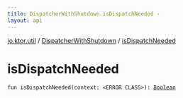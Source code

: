 ```yaml
---
title: DispatcherWithShutdown.isDispatchNeeded - 
layout: api
---
```


<div class='api-docs-breadcrumbs'><a href="../index.html">io.ktor.util</a> / <a href="index.html">DispatcherWithShutdown</a> / <a href="./is-dispatch-needed.html">isDispatchNeeded</a></div>

# isDispatchNeeded

<div class="signature"><code><span class="keyword">fun </span><span class="identifier">isDispatchNeeded</span><span class="symbol">(</span><span class="parameterName" id="io.ktor.util.DispatcherWithShutdown$isDispatchNeeded()/context">context</span><span class="symbol">:</span>&nbsp;<span class="identifier">&lt;ERROR CLASS&gt;</span><span class="symbol">)</span><span class="symbol">: </span><a href="https://kotlinlang.org/api/latest/jvm/stdlib/kotlin/-boolean/index.html"><span class="identifier">Boolean</span></a></code></div>

